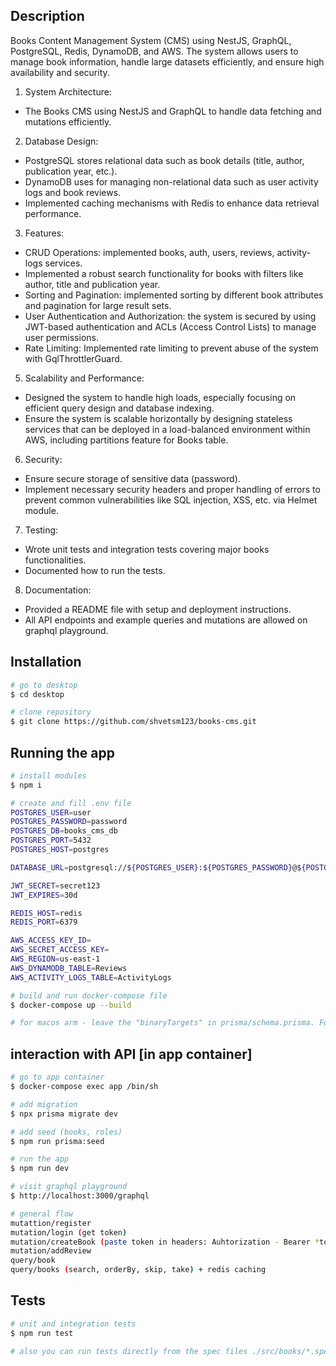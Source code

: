 ## Description

Books Content Management System (CMS) using NestJS, GraphQL, PostgreSQL, Redis, DynamoDB, and AWS. The system allows users to manage book information, handle large datasets efficiently, and ensure high availability and security.

1. System Architecture:
- The Books CMS using NestJS and GraphQL to handle data fetching and mutations efficiently.

2. Database Design:
- PostgreSQL stores relational data such as book details (title, author, publication year, etc.).
- DynamoDB uses for managing non-relational data such as user activity logs and book reviews.
- Implemented caching mechanisms with Redis to enhance data retrieval performance.
  
3. Features:
- CRUD Operations: implemented books, auth, users, reviews, activity-logs services.
- Implemented a robust search functionality for books with filters like author, title and publication year.
- Sorting and Pagination: implemented sorting by different book attributes and pagination for large result sets.
- User Authentication and Authorization: the system is secured by using JWT-based authentication and ACLs (Access Control Lists) to manage user permissions.
- Rate Limiting: Implemented rate limiting to prevent abuse of the system with GqlThrottlerGuard.

5. Scalability and Performance:
- Designed the system to handle high loads, especially focusing on efficient query design and database indexing.
- Ensure the system is scalable horizontally by designing stateless services that can be deployed in a load-balanced environment within AWS, including partitions feature for Books table.

6. Security:
- Ensure secure storage of sensitive data (password).
- Implement necessary security headers and proper handling of errors to prevent common vulnerabilities like SQL injection, XSS, etc. via Helmet module.

7. Testing:
- Wrote unit tests and integration tests covering major books functionalities.
- Documented how to run the tests.

8. Documentation:
- Provided a README file with setup and deployment instructions.
- All API endpoints and example queries and mutations are allowed on graphql playground.

## Installation

```bash
# go to desktop
$ cd desktop

# clone repository
$ git clone https://github.com/shvetsm123/books-cms.git
```

## Running the app

```bash
# install modules
$ npm i

# create and fill .env file
POSTGRES_USER=user
POSTGRES_PASSWORD=password
POSTGRES_DB=books_cms_db
POSTGRES_PORT=5432
POSTGRES_HOST=postgres

DATABASE_URL=postgresql://${POSTGRES_USER}:${POSTGRES_PASSWORD}@${POSTGRES_HOST}:${POSTGRES_PORT}/${POSTGRES_DB}?schema=public

JWT_SECRET=secret123
JWT_EXPIRES=30d

REDIS_HOST=redis
REDIS_PORT=6379

AWS_ACCESS_KEY_ID=
AWS_SECRET_ACCESS_KEY=
AWS_REGION=us-east-1
AWS_DYNAMODB_TABLE=Reviews
AWS_ACTIVITY_LOGS_TABLE=ActivityLogs

# build and run docker-compose file
$ docker-compose up --build

# for macos arm - leave the "binaryTargets" in prisma/schema.prisma. For rest archs and os - delete this string.
```

## interaction with API [in app container]

```bash
# go to app container
$ docker-compose exec app /bin/sh

# add migration
$ npx prisma migrate dev

# add seed (books, roles)
$ npm run prisma:seed

# run the app
$ npm run dev

# visit graphql playground
$ http://localhost:3000/graphql

# general flow
mutattion/register
mutation/login (get token)
mutation/createBook (paste token in headers: Auhtorization - Bearer *token*)
mutation/addReview
query/book 
query/books (search, orderBy, skip, take) + redis caching

```

## Tests

```bash
# unit and integration tests
$ npm run test

# also you can run tests directly from the spec files ./src/books/*.spec.ts
```
